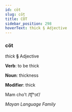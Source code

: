 ```yaml
---
id: cöt
slug: cöt
title: CÖT
sidebar_position: 298
hoverText: thick § Adjective
---
```


### cöt

*thick* **§** Adjective

**Verb**: to be thick

**Noun**: thickness

**Modifier**: thick

Mam cho't /t͡ʃʰɔtʼ/

*Mayan Language Family*